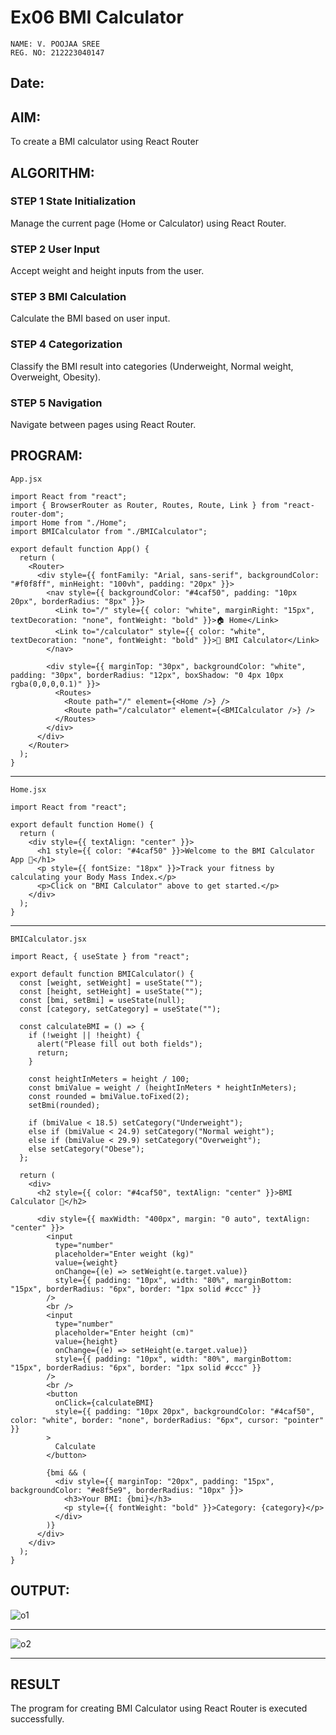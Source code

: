 # Ex06 BMI Calculator

```
NAME: V. POOJAA SREE
REG. NO: 212223040147

```

## Date:

## AIM:
To create a BMI calculator using React Router 

## ALGORITHM:
### STEP 1 State Initialization
Manage the current page (Home or Calculator) using React Router.

### STEP 2 User Input
Accept weight and height inputs from the user.

### STEP 3 BMI Calculation
Calculate the BMI based on user input.

### STEP 4 Categorization
Classify the BMI result into categories (Underweight, Normal weight, Overweight, Obesity).

### STEP 5 Navigation
Navigate between pages using React Router.

## PROGRAM:

```
App.jsx

import React from "react";
import { BrowserRouter as Router, Routes, Route, Link } from "react-router-dom";
import Home from "./Home";
import BMICalculator from "./BMICalculator";

export default function App() {
  return (
    <Router>
      <div style={{ fontFamily: "Arial, sans-serif", backgroundColor: "#f0f8ff", minHeight: "100vh", padding: "20px" }}>
        <nav style={{ backgroundColor: "#4caf50", padding: "10px 20px", borderRadius: "8px" }}>
          <Link to="/" style={{ color: "white", marginRight: "15px", textDecoration: "none", fontWeight: "bold" }}>🏠 Home</Link>
          <Link to="/calculator" style={{ color: "white", textDecoration: "none", fontWeight: "bold" }}>🧮 BMI Calculator</Link>
        </nav>

        <div style={{ marginTop: "30px", backgroundColor: "white", padding: "30px", borderRadius: "12px", boxShadow: "0 4px 10px rgba(0,0,0,0.1)" }}>
          <Routes>
            <Route path="/" element={<Home />} />
            <Route path="/calculator" element={<BMICalculator />} />
          </Routes>
        </div>
      </div>
    </Router>
  );
}

```

---

```
Home.jsx

import React from "react";

export default function Home() {
  return (
    <div style={{ textAlign: "center" }}>
      <h1 style={{ color: "#4caf50" }}>Welcome to the BMI Calculator App 💪</h1>
      <p style={{ fontSize: "18px" }}>Track your fitness by calculating your Body Mass Index.</p>
      <p>Click on "BMI Calculator" above to get started.</p>
    </div>
  );
}

```

---

```
BMICalculator.jsx

import React, { useState } from "react";

export default function BMICalculator() {
  const [weight, setWeight] = useState("");
  const [height, setHeight] = useState("");
  const [bmi, setBmi] = useState(null);
  const [category, setCategory] = useState("");

  const calculateBMI = () => {
    if (!weight || !height) {
      alert("Please fill out both fields");
      return;
    }

    const heightInMeters = height / 100;
    const bmiValue = weight / (heightInMeters * heightInMeters);
    const rounded = bmiValue.toFixed(2);
    setBmi(rounded);

    if (bmiValue < 18.5) setCategory("Underweight");
    else if (bmiValue < 24.9) setCategory("Normal weight");
    else if (bmiValue < 29.9) setCategory("Overweight");
    else setCategory("Obese");
  };

  return (
    <div>
      <h2 style={{ color: "#4caf50", textAlign: "center" }}>BMI Calculator 🧮</h2>

      <div style={{ maxWidth: "400px", margin: "0 auto", textAlign: "center" }}>
        <input
          type="number"
          placeholder="Enter weight (kg)"
          value={weight}
          onChange={(e) => setWeight(e.target.value)}
          style={{ padding: "10px", width: "80%", marginBottom: "15px", borderRadius: "6px", border: "1px solid #ccc" }}
        />
        <br />
        <input
          type="number"
          placeholder="Enter height (cm)"
          value={height}
          onChange={(e) => setHeight(e.target.value)}
          style={{ padding: "10px", width: "80%", marginBottom: "15px", borderRadius: "6px", border: "1px solid #ccc" }}
        />
        <br />
        <button
          onClick={calculateBMI}
          style={{ padding: "10px 20px", backgroundColor: "#4caf50", color: "white", border: "none", borderRadius: "6px", cursor: "pointer" }}
        >
          Calculate
        </button>

        {bmi && (
          <div style={{ marginTop: "20px", padding: "15px", backgroundColor: "#e8f5e9", borderRadius: "10px" }}>
            <h3>Your BMI: {bmi}</h3>
            <p style={{ fontWeight: "bold" }}>Category: {category}</p>
          </div>
        )}
      </div>
    </div>
  );
}

```

## OUTPUT:

![o1](https://github.com/user-attachments/assets/907891bb-eda6-4188-a287-40e36d0565fa)

---

![o2](https://github.com/user-attachments/assets/6e596fc0-3956-4465-9803-d7fc2f70e598)

---

## RESULT
The program for creating BMI Calculator using React Router is executed successfully.
